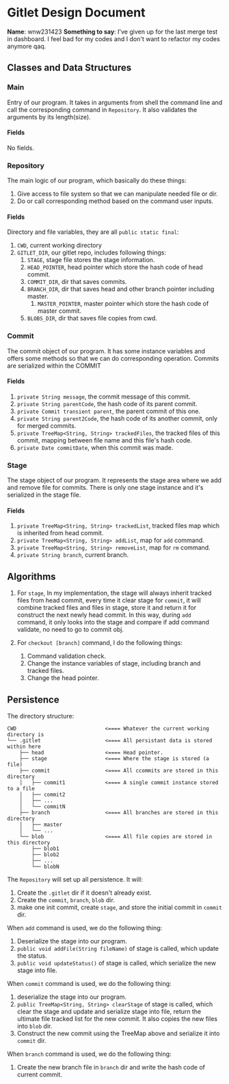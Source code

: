 # Gitlet Design Document

**Name**: wnw231423
**Something to say**: I've given up for the last merge test in dashboard. I feel bad for my codes and I
don't want to refactor my codes anymore qaq.

## Classes and Data Structures

### Main
Entry of our program. It takes in arguments from shell the command line 
and call the corresponding command in `Repository`. It also validates the
arguments by its length(size).

#### Fields
No fields.


### Repository
The main logic of our program, which basically do these things:
1. Give access to file system so that we can manipulate needed file or dir.
2. Do or call corresponding method based on the command user inputs.

#### Fields
Directory and file variables, they are all `public static final`:
   1. `CWD`, current working directory
   2. `GITLET_DIR`, our gitlet repo, includes following things:
      1. `STAGE`, stage file stores the stage information.
      2. `HEAD_POINTER`, head pointer which store the hash code of head commit.
      3. `COMMIT_DIR`, dir that saves commits.
      4. `BRANCH_DIR`, dir that saves head and other branch pointer including master.
         1. `MASTER_POINTER`, master pointer which store the hash code of master commit.
      5. `BLOBS_DIR`, dir that saves file copies from cwd.


### Commit
The commit object of our program. It has some instance variables and offers
some methods so that we can do corresponding operation. Commits are serialized within
the COMMIT

#### Fields
1. `private String message`, the commit message of this commit.
2. `private String parentCode`, the hash code of its parent commit.
3. `private Commit transient parent`, the parent commit of this one.
4. `private String parent2Code`, the hash code of its another commit, only for merged commits.
5. `private TreeMap<String, String> trackedFiles`, the tracked files of this commit, mapping
    between file name and this file's hash code.
6. `private Date commitDate`, when this commit was made.

### Stage
The stage object of our program. It represents the stage area where we add and remove file for
commits. There is only one stage instance and it's serialized in the stage file.

#### Fields
1. `private TreeMap<String, String> trackedList`, tracked files map which is inherited from head commit.
2. `private TreeMap<String, String> addList`, map for `add` command.
3. `private TreeMap<String, String> removeList`, map for `rm` command.
4. `private String branch`, current branch.



## Algorithms
1. For `stage`, In my implementation, the stage will always inherit tracked files from head commit,
   every time it clear stage for `commit`, it will combine tracked files and files in stage,
   store it and return it for construct the next newly head commit. In this way, during `add` command,
   it only looks into the stage and compare if add command validate, no need to go to commit obj.

2. For `checkout [branch]` command, I do the following things:
   1. Command validation check.
   2. Change the instance variables of stage, including branch and tracked files.
   3. Change the head pointer.

## Persistence
The directory structure:
```
CWD                             <==== Whatever the current working directory is
└── .gitlet                     <==== All persistant data is stored within here
    ├── head                    <==== Head pointer.
    ├── stage                   <==== Where the stage is stored (a file)
    ├── commit                  <==== All ccommits are stored in this directory
    │   ├── commit1             <==== A single commit instance stored to a file
    │   ├── commit2
    │   ├── ...
    │   └── commitN
    ├── branch                  <==== All branches are stored in this directory 
    │   ├── master
    │   └── ...
    └── blob                    <==== All file copies are stored in this directory
        ├── blob1 
        ├── blob2
        ├── ...
        └── blobN
```
The `Repository` will set up all persistence. It will:
1. Create the `.gitlet` dir if it doesn't already exist.
2. Create the `commit`, `branch`, `blob` dir.
3. make one init commit, create `stage`, and store the initial commit in `commit` dir.

When `add` command is used, we do the following thing:
1. Deserialize the stage into our program.
2. `public void addFile(String fileName)` of stage is called, which update the status.
3. `public void updateStatus()` of stage is called, which serialize the new stage into file.

When `commit` command is used, we do the following thing:
1. deserialize the stage into our program.
2. `public TreeMap<String, String> clearStage` of stage is called, which clear the stage and
   update and serialize stage into file, return the ultimate file tracked list for the new commit.
   It also copies the new files into `blob` dir.
3. Construct the new commit using the TreeMap above and serialize it into `commit` dir.

When `branch` command is used, we do the following thing:
1. Create the new branch file in `branch` dir and write the hash code of current commit.